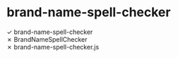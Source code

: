 # brand-name-spell-checker

✓ brand-name-spell-checker  
✗ BrandNameSpellChecker  
✗ brand-name-spell-checker.js
